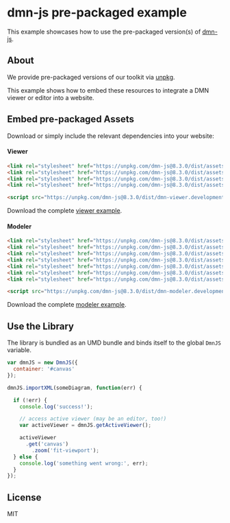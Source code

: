 # dmn-js pre-packaged example

This example showcases how to use the pre-packaged version(s) of [dmn-js](https://github.com/bpmn-io/dmn-js).


## About

We provide pre-packaged versions of our toolkit via [unpkg](https://unpkg.com/dmn-js/dist/).

This example shows how to embed these resources to integrate a DMN viewer or editor
into a website.


## Embed pre-packaged Assets

Download or simply include the relevant dependencies into your website:

#### Viewer

```html
<link rel="stylesheet" href="https://unpkg.com/dmn-js@8.3.0/dist/assets/dmn-js-drd.css">
<link rel="stylesheet" href="https://unpkg.com/dmn-js@8.3.0/dist/assets/dmn-js-decision-table.css">
<link rel="stylesheet" href="https://unpkg.com/dmn-js@8.3.0/dist/assets/dmn-js-literal-expression.css">
<link rel="stylesheet" href="https://unpkg.com/dmn-js@8.3.0/dist/assets/dmn-font/css/dmn.css">

<script src="https://unpkg.com/dmn-js@8.3.0/dist/dmn-viewer.development.js"></script>
```

Download the complete [viewer example](https://cdn.staticaly.com/gh/bpmn-io/dmn-js-examples/master/starter/viewer.html).

#### Modeler

```html
<link rel="stylesheet" href="https://unpkg.com/dmn-js@8.3.0/dist/assets/diagram-js.css">
<link rel="stylesheet" href="https://unpkg.com/dmn-js@8.3.0/dist/assets/dmn-js-shared.css">
<link rel="stylesheet" href="https://unpkg.com/dmn-js@8.3.0/dist/assets/dmn-js-drd.css">
<link rel="stylesheet" href="https://unpkg.com/dmn-js@8.3.0/dist/assets/dmn-js-decision-table.css">
<link rel="stylesheet" href="https://unpkg.com/dmn-js@8.3.0/dist/assets/dmn-js-decision-table-controls.css">
<link rel="stylesheet" href="https://unpkg.com/dmn-js@8.3.0/dist/assets/dmn-js-literal-expression.css">
<link rel="stylesheet" href="https://unpkg.com/dmn-js@8.3.0/dist/assets/dmn-font/css/dmn.css">

<script src="https://unpkg.com/dmn-js@8.3.0/dist/dmn-modeler.development.js"></script>
```

Download the complete [modeler example](https://cdn.staticaly.com/gh/bpmn-io/dmn-js-examples/master/starter/modeler.html).


## Use the Library

The library is bundled as an UMD bundle and binds itself to the global `DmnJS`
variable.

```javascript
var dmnJS = new DmnJS({
  container: '#canvas'
});

dmnJS.importXML(someDiagram, function(err) {

  if (!err) {
    console.log('success!');

    // access active viewer (may be an editor, too!)
    var activeViewer = dmnJS.getActiveViewer();

    activeViewer
      .get('canvas')
        .zoom('fit-viewport');
  } else {
    console.log('something went wrong:', err);
  }
});
```

## License

MIT
